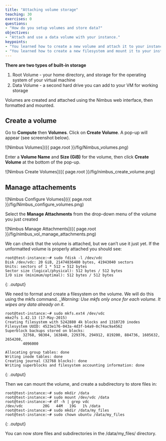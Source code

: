 ```yaml
---
title: "Attaching volume storage"
teaching: 30
exercises: 0
questions:
- "How do you setup volumes and store data?"
objectives:
- "Attach and use a data volume with your instance."
keypoints:
- "You learned how to create a new volume and attach it to your instance."
- "You learned how to create a new filesystem and mount it to your instance"
---
```


**There are two types of built-in storage**
1. Root Volume - your home directory, and storage for the operating system of your virtual machine
2. Data Volume - a second hard drive you can add to your VM for working storage

Volumes are created and attached using the Nimbus web interface, then formatted and mounted.

## Create a volume
Go to **Compute** then **Volumes**.  Click on **Create Volume**.  A pop-up will appear (see screenshot below).

![Nimbus Volumes]({{ page.root }}/fig/Nimbus_volumes.png)

Enter a **Volume Name** and **Size (GiB)** for the volume, then click **Create Volume** at the bottom of the pop-up.

![Nimbus Create Volumes]({{ page.root }}/fig/nimbus_create_volume.png)


## Manage attachements
![Nimbus Configure Volumes]({{ page.root }}/fig/Nimbus_configure_volumes.png)

Select the **Manage Attachments** from the drop-down menu of the volume you just created

![Nimbus Manage Attachments]({{ page.root }}/fig/nimbus_vol_manage_attachments.png)

We can check that the volume is attached, but we can’t use it just yet.  If the unformatted volume is properly attached you should see:

~~~
root@test-instance:~# sudo fdisk -l /dev/vdc
Disk /dev/vdc: 20 GiB, 21474836480 bytes, 41943040 sectors
Units: sectors of 1 * 512 = 512 bytes
Sector size (logical/physical): 512 bytes / 512 bytes
I/O size (minimum/optimal): 512 bytes / 512 bytes
~~~
{: .output}

We need to format and create a filesystem on the volume.  We will do this using the mkfs command. __Warning: Use mkfs only once for each volume.  It wipes any data already on it._

~~~
root@test-instance:~# sudo mkfs.ext4 /dev/vdc
mke2fs 1.42.13 (17-May-2015)
Creating filesystem with 5242880 4k blocks and 1310720 inodes
Filesystem UUID: 4523e176-043a-4d3f-b4a9-0c74ac9a4562
Superblock backups stored on blocks:
        32768, 98304, 163840, 229376, 294912, 819200, 884736, 1605632, 2654208,
        4096000
 
Allocating group tables: done
Writing inode tables: done
Creating journal (32768 blocks): done
Writing superblocks and filesystem accounting information: done
~~~
{: .output}

Then we can mount the volume, and create a subdirectory to store files in:

~~~
root@test-instance:~# sudo mkdir /data
root@test-instance:~# sudo mount /dev/vdc /data
root@test-instance:~# df -h | grep vdc
/dev/vdc         20G   44M   19G   1% /data
root@test-instance:~# sudo mkdir /data/my_files
root@test-instance:~# sudo chown ubuntu /data/my_files
~~~
{: .output}

You can now store files and subdirectories in the /data/my_files/ directory.

